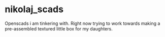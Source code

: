 nikolaj_scads
=============

Openscads i am tinkering with. Right now trying to work towards making a pre-assembled textured little box for my daughters.
